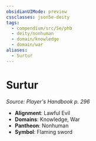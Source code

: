 ```yaml
---
obsidianUIMode: preview
cssclasses: json5e-deity
tags:
  - compendium/src/5e/phb
  - deity/nonhuman
  - domain/knowledge
  - domain/war
aliases:
  - Surtur
---
```

# Surtur
*Source: Player's Handbook p. 296* 

- **Alignment**: Lawful Evil
- **Domains**: Knowledge, War
- **Pantheon**: Nonhuman
- **Symbol**: Flaming sword
